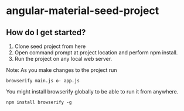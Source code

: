 # angular-material-seed-project

## How do I get started?

1. Clone seed project from here
2. Open command prompt at project location and perform npm install.
3. Run the project on any local web server.

Note: As you make changes to the project run
```
browserify main.js o- app.js
```

You might install browserify globally to be able to run it from anywhere. 
```
npm install browserify -g
```

